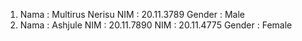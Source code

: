 1.  Nama    : Multirus Nerisu
    NIM     : 20.11.3789
    Gender  : Male
2.  Nama    : Ashjule
    NIM     : 20.11.7890
    NIM     : 20.11.4775
    Gender  : Female
